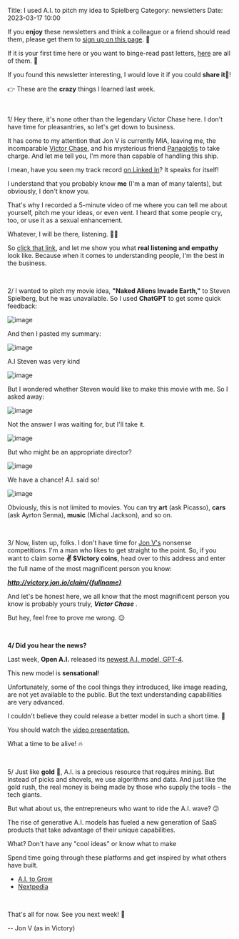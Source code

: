 Title: I used A.I. to pitch my idea to Spielberg
Category: newsletters
Date: 2023-03-17 10:00

If you **enjoy** these newsletters and think a colleague or a friend should read them, please get them to [sign up on this page](https://jon.io/). 📝

If it is your first time here or you want to binge-read past letters, [here](https://jon.io/category/newsletters) are all of them. 📰

If you found this newsletter interesting, I would love it if you could **share it**🔗!

👉 These are the **crazy** things I learned last week.

<br>

1/ Hey there, it's none other than the legendary Victor Chase here. I don't have time for pleasantries, so let's get down to business.  

It has come to my attention that Jon V is currently MIA, leaving me, the incomparable [Victor Chase](https://www.linkedin.com/in/victor-chase-976624269/), and his mysterious friend [Panagiotis](https://www.linkedin.com/in/panagiotis-papaemmanouil/) to take charge. And let me tell you, I'm more than capable of handling this ship.

I mean, have you seen my track record [on Linked In](https://www.linkedin.com/in/victor-chase-976624269/)? It speaks for itself!

I understand that you probably know **me** (I'm a man of many talents), but obviously, I don't know you.

That's why I recorded a 5-minute video of me where you can tell me about yourself, pitch me your ideas, or even vent. I heard that some people cry, too, or use it as a sexual enhancement.

Whatever, I will be there, listening. 🤷‍♂️
  
So [click that link](https://youtu.be/RDX890rYshU), and let me show you what **real listening and empathy** look like. Because when it comes to understanding people, I'm the best in the business.

<br>

2/ I wanted to pitch my movie idea, **"Naked Aliens Invade Earth,"** to Steven Spielberg, but he was unavailable. So I used **ChatGPT** to get some quick feedback:

![image](https://sendfoxprod.b-cdn.net/media/h9gyuZ4oRHPzrYZvyNWTkXwAGCMbAC1vkkQJ7XeK16325)

And then I pasted my summary:

![image](https://sendfoxprod.b-cdn.net/media/iY8fq9C0ADneNsDe38pomAxLm33Lh8Umf84ceOfg16325)

A.I Steven was very kind

![image](https://sendfoxprod.b-cdn.net/media/6IEKBahOOCSBtioj8gxDrbhW3Xc0SIWeQI4JHPZZ16325)

But I wondered whether Steven would like to make this movie with me. So I asked away:

![image](https://sendfoxprod.b-cdn.net/media/mHbwJ1wHSCqobOC7epGpQicnzJQHb7vxX7Flsg1L16325)
 
Not the answer I was waiting for, but I'll take it.

![image](https://sendfoxprod.b-cdn.net/media/c1rjLHOFvPPOtsImVvjvSDlDHomDB9jJ7anNXCm716325)

But who might be an appropriate director?

![image](https://sendfoxprod.b-cdn.net/media/9pHDn8KTsboy5zfQ66L6hEQ3WUEWKyErx7qJvXjk16325)
  
We have a chance! A.I. said so! 

![image](https://sendfoxprod.b-cdn.net/media/0u7gEteSoFtrXLPAp43gkLiRBvUdWXK7z67V58Us16325)

Obviously, this is not limited to movies. You can try **art** (ask Picasso), **cars** (ask Ayrton Senna), **music** (Michal Jackson), and so on.

<br> 

3/ Now, listen up, folks. I don't have time for [Jon V's](https://www.linkedin.com/in/johnvlachoyiannis/) nonsense competitions. I'm a man who likes to get straight to the point. So, if you want to claim some **✌️ $Victory coins**, head over to this address and enter the full name of the most magnificent person you know:

**_http://victory.jon.io/claim/{fullname}_**

And let's be honest here, we all know that the most magnificent person you know is probably yours truly, **_Victor Chase_** .
 
But hey, feel free to prove me wrong. 😌

<br> 

**4/ Did you hear the news?**

Last week, **Open A.I.** released its [newest A.I. model, GPT-4](https://openai.com/research/gpt-4).

This new model is **sensational**! 

Unfortunately, some of the cool things they introduced, like image reading, are not yet available to the public. But the text understanding capabilities are very advanced.

I couldn't believe they could release a better model in such a short time. 🤯
  
You should watch the [video presentation.](https://www.youtube.com/watch?v=outcGtbnMuQ)

What a time to be alive! 🔥
  
<br>

5/ Just like **gold** 🧈, A.I. is a precious resource that requires mining. But instead of picks and shovels, we use algorithms and data. And just like the gold rush, the real money is being made by those who supply the tools - the tech giants.

But what about us, the entrepreneurs who want to ride the A.I. wave? 😕 

The rise of generative A.I. models has fueled a new generation of SaaS products that take advantage of their unique capabilities.

What? Don't have any "cool ideas" or know what to make

Spend time going through these platforms and get inspired by what others have built.
  
*   [A.I. to Grow](https://aitogrow.com/)
*   [Nextpedia](https://www.nextpedia.io/)


<br>

That's all for now. See you next week! 🚀

-- Jon V (as in Victory)
